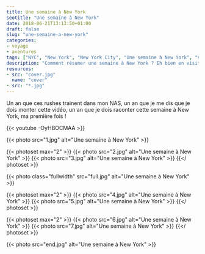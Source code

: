 ```yaml
---
title: Une semaine à New York
seotitle: "Une semaine à New York"
date: 2018-06-21T13:13:50+01:00
draft: false
slug: "une-semaine-a-new-york"
categories:
- voyage
- aventures
tags: ["NYC", "New York", "New York City", "Une semaine à New York", "Voyage", "Vidéo", "Tourisme"]
description: "Comment résumer une semaine à New York ? Eh bien en visitant quelques classiques pour s'imprégner de la culture New Yorkaise, voici le résultat en vidéo !"
resources:
- src: "cover.jpg"
  name: "cover"
- src: "*.jpg"
---
```


Un an que ces rushes trainent dans mon NAS, un an que je me dis que je dois monter cette vidéo, un an que je dois raconter cette semaine à New York, ma première fois !

<div>{{< youtube -OyHBOCMAA >}}</div>

{{< photo src="1.jpg" alt="Une semaine à New York" >}}

{{< photoset max="2" >}}
  {{< photo src="2.jpg" alt="Une semaine à New York" >}}
  {{< photo src="3.jpg" alt="Une semaine à New York" >}}
{{</ photoset >}}

{{< photo class="fullwidth" src="full.jpg" alt="Une semaine à New York" >}}

{{< photoset max="2" >}}
  {{< photo src="4.jpg" alt="Une semaine à New York" >}}
  {{< photo src="5.jpg" alt="Une semaine à New York" >}}
{{</ photoset >}}

{{< photoset max="2" >}}
  {{< photo src="6.jpg" alt="Une semaine à New York" >}}
  {{< photo src="7.jpg" alt="Une semaine à New York" >}}
{{</ photoset >}}

{{< photo src="end.jpg" alt="Une semaine à New York" >}}
